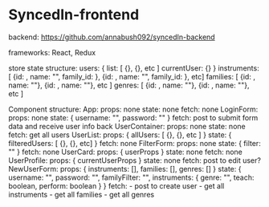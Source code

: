 # SyncedIn-frontend

backend: https://github.com/annabush092/syncedIn-backend

frameworks: React, Redux


store state structure:
  users: {
    list: [ {}, {}, etc ]
    currentUser: {}
  }
  instruments: [ {id: , name: "", family_id: }, {id: , name: "", family_id: }, etc]
  families: [ {id: , name: ""}, {id: , name: ""}, etc ]
  genres: [ {id: , name: ""}, {id: , name: ""}, etc ]


Component structure:
  App:
    props: none
    state: none
    fetch: none
  LoginForm:
    props: none
    state: {
      username: "",
      password: ""
    }
    fetch: post to submit form data and receive user info back
  UserContainer:
    props: none
    state: none
    fetch: get all users
  UserList:
    props: {
      allUsers: [ {}, {}, etc ]
    }
    state: {
      filteredUsers: [ {}, {}, etc]
    }
    fetch: none
  FilterForm:
    props: none
    state: {
      filter: ""
    }
    fetch: none
  UserCard:
    props: {
      userProps
    }
    state: none
    fetch: none
  UserProfile:
    props: {
      currentUserProps
    }
    state: none
    fetch: post to edit user?
  NewUserForm:
    props: {
      instruments: [],
      families: [],
      genres: []
    }
    state: {
      username: "",
      password: "",
      familyFilter: "",
      instruments: {
        genre: "",
        teach: boolean,
        perform: boolean
      }
    }
    fetch:
      - post to create user
      - get all instruments
      - get all families
      - get all genres
